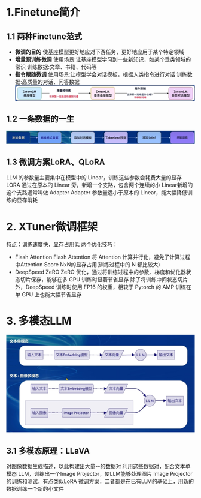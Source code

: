 ﻿# 1.Finetune简介
## 1.1 两种Finetune范式
- **微调的目的**
使基座模型更好地应对下游任务，更好地应用于某个特定领域
- **增量预训练微调**
使用场景:让基座模型学习到一些新知识，如某个垂类领域的常识
训练数据:文章、书籍、代码等
- **指令跟随微调**
使用场景:让模型学会对话模板，根据人类指令进行对话
训练数据:高质量的对话、问答数据
![ ](images/1.png)
## 1.2 一条数据的一生
![ ](images/2.png)
## 1.3 微调方案LoRA、QLoRA
LLM 的参数量主要集中在模型中的 Linear，训练这些参数会耗费大量的显存
LORA 通过在原本的 Linear 旁，新增一个支路，包含两个连续的小 Linear新增的这个支路通常叫做 Adapter
Adapter 参数量远小于原本的 Linear，能大幅降低训练的显存消耗
# 2. XTuner微调框架
特点：训练速度快，显存占用低
两个优化技巧：
- Flash Attention
Flash Attention 将 Attention 计算并行化，避免了计算过程中Attention Score NxN的显存占用(训练过程中的 N 都比较大)
- DeepSpeed ZeRO
ZeRO 优化，通过将训练过程中的参数、梯度和优化器状态切片保存，能够在多 GPU 训练时显著节省显存
除了将训练中间状态切片外，DeepSpeed 训练时使用 FP16 的权重，相较于 Pytorch 的 AMP 训练在单 GPU 上也能大幅节省显存
# 3. 多模态LLM
![ ](images/3.png)
## 3.1 多模态原理：LLaVA
对图像数据生成描述，以此构建出大量<question text><image>--<answer text>的数据对
利用这些数据对，配合文本单模态 LLM，训练出一个Image Projector，使LLM能够处理图片
Image Projector 的训练和测试，有点类似LoRA 微调方案，二者都是在已有LLM的基础上，用新的数据训练一个新的小文件
